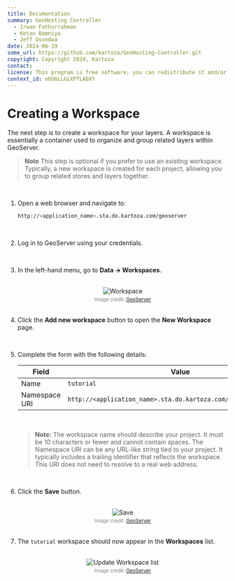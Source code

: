 ```yaml
---
title: Documentation
summary: GeoHosting Controller
  - Irwan Fathurrahman
  - Ketan Bamniya
  - Jeff Osundwa
date: 2024-06-19
some_url: https://github.com/kartoza/GeoHosting-Controller.git
copyright: Copyright 2024, Kartoza
contact:
license: This program is free software; you can redistribute it and/or modify it under the terms of the GNU Affero General Public License as published by the Free Software Foundation; either version 3 of the License, or (at your option) any later version.
context_id: nDU6LLGiXPTLADXY
---
```


# Creating a Workspace

The next step is to create a workspace for your layers. A workspace is essentially a container used to organize and group related layers within GeoServer.

> **Note** This step is optional if you prefer to use an existing workspace. Typically, a new workspace is created for each project, allowing you to group related stores and layers together.

<br>

1. Open a web browser and navigate to:

     ```bash
     http://<application_name>.sta.do.kartoza.com/geoserver
     ```

     <br>

2. Log in to GeoServer using your credentials.

      <br>

3. In the left-hand menu, go to **Data → Workspaces**.

     <br>

     <div style="text-align: center;">
       <img src="../../img/geoserver-img-14.png" alt="Workspace" width=auto>
       <div style="font-size: 0.8em; color: gray; margin-top: 4px;">
       Image credit: <a href="https://geoserver.org/" target="_blank">GeoServer</a>
       </div>
     </div>

     <br>

4. Click the **Add new workspace** button to open the **New Workspace** page.

      <br>

5. Complete the form with the following details:

     | Field             | Value                                                               |
     |-------------------|---------------------------------------------------------------------|
     | Name              | `tutorial`                                                          |
     | Namespace URI     | `http://<application_name>.sta.do.kartoza.com/geoserver/tutorial`   |

     <br>

     > **Note:** The workspace name should describe your project. It must be 10 characters or fewer and cannot contain spaces.
     The Namespace URI can be any URL-like string tied to your project. It typically includes a trailing identifier that reflects the workspace. This URI does not need to resolve to a real web address.

     <br>

6. Click the **Save** button.

     <br>

     <div style="text-align: center;">
       <img src="../../img/geoserver-img-15.png" alt="Save" width=auto>
       <div style="font-size: 0.8em; color: gray; margin-top: 4px;">
       Image credit: <a href="https://geoserver.org/" target="_blank">GeoServer</a>
       </div>
     </div>

     <br>

7. The `tutorial` workspace should now appear in the **Workspaces** list.

     <br>

     <div style="text-align: center;">
       <img src="../../img/geoserver-img-16.png" alt="Update Workspace list" width=auto>
       <div style="font-size: 0.8em; color: gray; margin-top: 4px;">
       Image credit: <a href="https://geoserver.org/" target="_blank">GeoServer</a>
       </div>
     </div>

<br>
